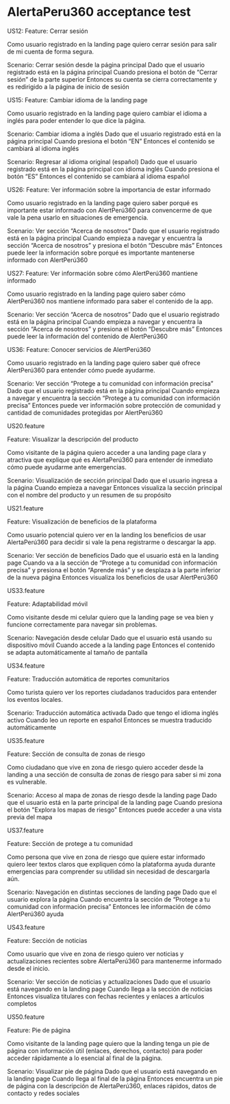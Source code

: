 # AlertaPeru360 acceptance test

US12:
Feature: Cerrar sesión

  Como usuario registrado en la landing page
  quiero cerrar sesión
  para salir de mi cuenta de forma segura.

  Scenario: Cerrar sesión desde la página principal
    Dado que el usuario registrado está en la página principal
    Cuando presiona el botón de “Cerrar sesión” de la parte superior
    Entonces su cuenta se cierra correctamente y es redirigido a la página de inicio de sesión


US15:
Feature: Cambiar idioma de la landing page

  Como usuario registrado en la landing page
  quiero cambiar el idioma a inglés
  para poder entender lo que dice la página.

  Scenario: Cambiar idioma a inglés
    Dado que el usuario registrado está en la página principal
    Cuando presiona el botón “EN”
    Entonces el contenido se cambiará al idioma inglés

  Scenario: Regresar al idioma original (español)
    Dado que el usuario registrado está en la página principal con idioma inglés
    Cuando presiona el botón “ES”
    Entonces el contenido se cambiará al idioma español


US26:
Feature: Ver información sobre la importancia de estar informado

  Como usuario registrado en la landing page
  quiero saber porqué es importante estar informado con AlertPerú360
  para convencerme de que vale la pena usarlo en situaciones de emergencia.

  Scenario: Ver sección “Acerca de nosotros”
    Dado que el usuario registrado está en la página principal
    Cuando empieza a navegar y encuentra la sección “Acerca de nosotros” y presiona el botón “Descubre más”
    Entonces puede leer la información sobre porqué es importante mantenerse informado con AlertPerú360


US27:
Feature: Ver información sobre cómo AlertPerú360 mantiene informado

  Como usuario registrado en la landing page
  quiero saber cómo AlertPerú360 nos mantiene informado
  para saber el contenido de la app.

  Scenario: Ver sección “Acerca de nosotros”
    Dado que el usuario registrado está en la página principal
    Cuando empieza a navegar y encuentra la sección “Acerca de nosotros” y presiona el botón “Descubre más”
    Entonces puede leer la información del contenido de AlertPerú360



US36:
Feature: Conocer servicios de AlertPerú360

  Como usuario registrado en la landing page
  quiero saber qué ofrece AlertPerú360
  para entender cómo puede ayudarme.

  Scenario: Ver sección “Protege a tu comunidad con información precisa”
    Dado que el usuario registrado está en la página principal
    Cuando empieza a navegar y encuentra la sección “Protege a tu comunidad con información precisa”
    Entonces puede ver información sobre protección de comunidad y cantidad de comunidades protegidas por AlertPerú360

US20.feature

Feature: Visualizar la descripción del producto

  Como visitante de la página
  quiero acceder a una landing page clara y atractiva que explique qué es AlertaPerú360
  para entender de inmediato cómo puede ayudarme ante emergencias.

  Scenario: Visualización de sección principal
    Dado que el usuario ingresa a la página
    Cuando empieza a navegar
    Entonces visualiza la sección principal con el nombre del producto y un resumen de su propósito

US21.feature

Feature: Visualización de beneficios de la plataforma

  Como usuario potencial
  quiero ver en la landing los beneficios de usar AlertaPerú360
  para decidir si vale la pena registrarme o descargar la app.

  Scenario: Ver sección de beneficios
    Dado que el usuario está en la landing page
    Cuando va a la sección de “Protege a tu comunidad con información precisa” y presiona el botón “Aprende más” y se desplaza a la parte inferior de la nueva página
    Entonces visualiza los beneficios de usar AlertPerú360

US33.feature

Feature: Adaptabilidad móvil

  Como visitante desde mi celular
  quiero que la landing page se vea bien y funcione correctamente
  para navegar sin problemas.

  Scenario: Navegación desde celular
    Dado que el usuario está usando su dispositivo móvil
    Cuando accede a la landing page
    Entonces el contenido se adapta automáticamente al tamaño de pantalla

US34.feature

Feature: Traducción automática de reportes comunitarios

  Como turista
  quiero ver los reportes ciudadanos traducidos
  para entender los eventos locales.

  Scenario: Traducción automática activada
    Dado que tengo el idioma inglés activo
    Cuando leo un reporte en español
    Entonces se muestra traducido automáticamente

 US35.feature

Feature: Sección de consulta de zonas de riesgo

  Como ciudadano que vive en zona de riesgo
  quiero acceder desde la landing a una sección de consulta de zonas de riesgo
  para saber si mi zona es vulnerable.

  Scenario: Acceso al mapa de zonas de riesgo desde la landing page
    Dado que el usuario está en la parte principal de la landing page
    Cuando presiona el botón "Explora los mapas de riesgo"
    Entonces puede acceder a una vista previa del mapa

 US37.feature

Feature: Sección de protege a tu comunidad

  Como persona que vive en zona de riesgo que quiere estar informado
  quiero leer textos claros que expliquen cómo la plataforma ayuda durante emergencias
  para comprender su utilidad sin necesidad de descargarla aún.

  Scenario: Navegación en distintas secciones de landing page
    Dado que el usuario explora la página
    Cuando encuentra la sección de “Protege a tu comunidad con información precisa”
    Entonces lee información de cómo AlertPerú360 ayuda

US43.feature

Feature: Sección de noticias

  Como usuario que vive en zona de riesgo
  quiero ver noticias y actualizaciones recientes sobre AlertaPerú360
  para mantenerme informado desde el inicio.

  Scenario: Ver sección de noticias y actualizaciones
    Dado que el usuario está navegando en la landing page
    Cuando llega a la sección de noticias
    Entonces visualiza titulares con fechas recientes y enlaces a artículos completos

US50.feature

Feature: Pie de página

  Como visitante de la landing page
  quiero que la landing tenga un pie de página con información útil (enlaces, derechos, contacto)
  para poder acceder rápidamente a lo esencial al final de la página.

  Scenario: Visualizar pie de página
    Dado que el usuario está navegando en la landing page
    Cuando llega al final de la página
    Entonces encuentra un pie de página con la descripción de AlertaPerú360, enlaces rápidos, datos de contacto y redes sociales
